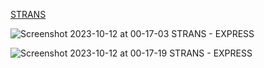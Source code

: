 [STRANS](https://overt-hook.surge.sh)

![Screenshot 2023-10-12 at 00-17-03 STRANS - EXPRESS](https://github.com/Adriano2607/Strans/assets/110434219/e832ec03-d32c-44de-8fdc-6afffc687041)

![Screenshot 2023-10-12 at 00-17-19 STRANS - EXPRESS](https://github.com/Adriano2607/Strans/assets/110434219/dc9270c7-d572-40b1-a41c-d15ba2b5dfdb)


